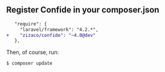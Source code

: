 ##  Register Confide in your composer.json

```diff
   "require": {
     "laravel/framework": "4.2.*",
+    "zizaco/confide": "~4.0@dev"
   },
```

<div class="fragment">
  <p class="title">Then, of course, run:</p>
  <pre><code class="bash">$ composer update</code></pre>
</div>